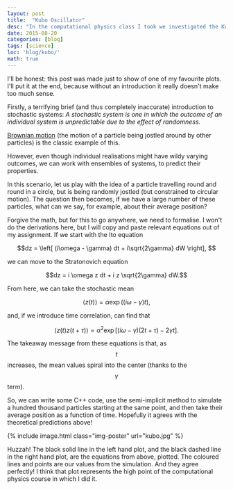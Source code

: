 ```yaml
---
layout: post
title:  "Kubo Oscillator"
desc: "In the computational physics class I took we investigated the Kubo Oscillator. Some of the plots are nice."
date: 2015-08-20
categories: [blog]
tags: [science]
loc: 'blog/kubo/'
math: true
---
```


I'll be honest: this post was made just to show of one of my favourite plots.
  I'll put it at the end, because without an introduction it really doesn't make too much sense.

Firstly, a terrifying brief (and thus completely inaccurate) introduction to stochastic systems:
*A stochastic system is one in which the outcome of an individual system is unpredictable due to the effect of randomness.*

[Brownian motion](https://en.wikipedia.org/wiki/Brownian_motion) (the motion of a particle being jostled around by other particles) is the classic example of this.

However, even though individual realisations might have wildy varying outcomes, we can work with ensembles of systems, to predict their properties.

In this scenario, let us play with the idea of a particle travelling round and round in a circle,
    but is being randomly jostled (but constrained to circular motion). The question then becomes, if we have a large number of these particles,
what can we say, for example, about their average position?

Forgive the math, but for this to go anywhere, we need to formalise. I won't do the derivations here, but I will copy and paste relevant equations
out of my assignment. If we start with the Ito equation

$$dz = \left[ (i\omega - \gamma) dt + i\sqrt{2\gamma} dW \right], $$

we can move to the Stratonovich equation

$$dz = i \omega z dt + i z \sqrt{2\gamma} dW.$$

From here, we can take the stochastic mean

$$\langle{z(t)}\rangle = \alpha \exp((i\omega - \gamma) t),$$

and, if we introduce time correlation, can find that

$$\langle {z(t) z(t+\tau)} \rangle = \alpha^2 \exp\left[(i\omega - \gamma)(2t + \tau) - 2\gamma t \right].$$

The takeaway message from these equations is that, as $$t$$ increases, the mean values spiral into the center (thanks to the $$\gamma$$ term).

So, we can write some C++ code, use the semi-implicit method to simulate a hundred thousand particles starting at the same point,
and then take their average position as a function of time. Hopefully it agrees with the theoretical predictions above!

{% include image.html class="img-poster"  url="kubo.jpg"  %}

Huzzah! The black solid line in the left hand plot, and the black dashed line in the right hand plot, are the equations from above, plotted.
The coloured lines and points are our values from the simulation. And they agree perfectly! I think that plot represents the high point of
the computational physics course in which I did it.
